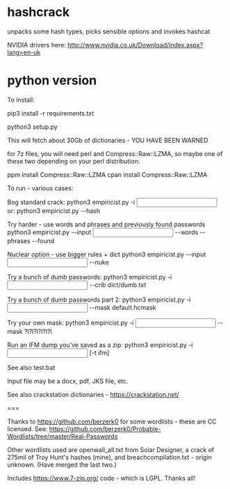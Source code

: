 # hashcrack
unpacks some hash types, picks sensible options and invokes hashcat

NVIDIA drivers here: http://www.nvidia.co.uk/Download/index.aspx?lang=en-uk

# python version

To install:

pip3 install -r requirements.txt

python3 setup.py

This will fetch about 30Gb of dictionaries - YOU HAVE BEEN WARNED

for 7z files, you will need perl and Compress::Raw::LZMA, so maybe one of these two depending on your perl distribution: 

ppm install Compress::Raw::LZMA
cpan install Compress::Raw::LZMA

To run - various cases:

Bog standard crack:
python3 empiricist.py -i <input file>
or:
python3 empiricist.py --hash <literal hash>

Try harder - use words and phrases and previously found passwords 
python3 empiricist.py --input <input file> --words --phrases --found

Nuclear option - use bigger rules + dict
python3 empiricist.py --input <input file> --nuke

Try a bunch of dumb passwords:
python3 empiricist.py -i <input file> --crib dict/dumb.txt

Try a bunch of dumb passwords part 2:
python3 empiricist.py -i <input file> --mask default.hcmask

Try your own mask:
python3 empiricist.py -i <input file> --mask ?l?l?l?l?l?l

Run an IFM dump you've saved as a zip:
python3 empiricist.py -i <input file.zip> [-t ifm] 

See also test.bat

Input file may be a docx, pdf, JKS file, etc.


See also crackstation dictionaries - https://crackstation.net/







===

Thanks to https://github.com/berzerk0 for some wordlists - these are CC licensed. See:  https://github.com/berzerk0/Probable-Wordlists/tree/master/Real-Passwords

Other wordlists used are openwall_all.txt from Solar Designer, a crack of 275mil of Troy Hunt's hashes (mine), and breachcompilation.txt - origin unknown. (Have merged the last two.)

Includes https://www.7-zip.org/ code - which is LGPL. Thanks all! 